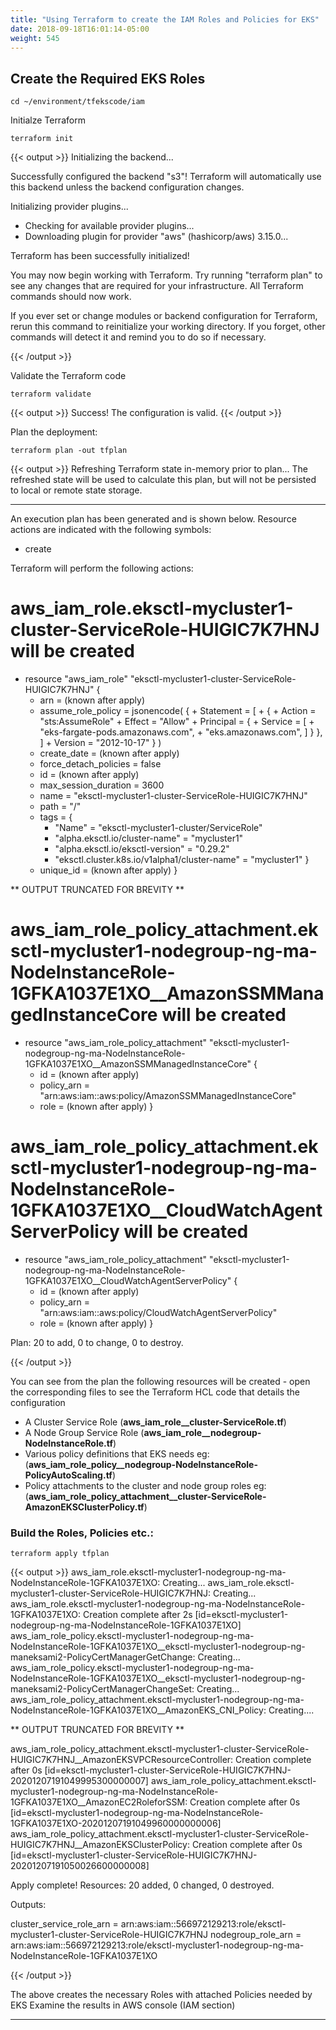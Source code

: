 ```yaml
---
title: "Using Terraform to create the IAM Roles and Policies for EKS"
date: 2018-09-18T16:01:14-05:00
weight: 545
---
```


## Create the Required EKS Roles

```
cd ~/environment/tfekscode/iam
```

Initialze Terraform

```
terraform init
```
{{< output >}}
Initializing the backend...

Successfully configured the backend "s3"! Terraform will automatically
use this backend unless the backend configuration changes.

Initializing provider plugins...
- Checking for available provider plugins...
- Downloading plugin for provider "aws" (hashicorp/aws) 3.15.0...

Terraform has been successfully initialized!

You may now begin working with Terraform. Try running "terraform plan" to see
any changes that are required for your infrastructure. All Terraform commands
should now work.

If you ever set or change modules or backend configuration for Terraform,
rerun this command to reinitialize your working directory. If you forget, other
commands will detect it and remind you to do so if necessary.

{{< /output >}}

Validate the Terraform code
```
terraform validate
```
{{< output >}}
Success! The configuration is valid.
{{< /output >}}

Plan the deployment:
```
terraform plan -out tfplan
```
{{< output >}}
Refreshing Terraform state in-memory prior to plan...
The refreshed state will be used to calculate this plan, but will not be
persisted to local or remote state storage.


------------------------------------------------------------------------

An execution plan has been generated and is shown below.
Resource actions are indicated with the following symbols:
  + create

Terraform will perform the following actions:

  # aws_iam_role.eksctl-mycluster1-cluster-ServiceRole-HUIGIC7K7HNJ will be created
  + resource "aws_iam_role" "eksctl-mycluster1-cluster-ServiceRole-HUIGIC7K7HNJ" {
      + arn                   = (known after apply)
      + assume_role_policy    = jsonencode(
            {
              + Statement = [
                  + {
                      + Action    = "sts:AssumeRole"
                      + Effect    = "Allow"
                      + Principal = {
                          + Service = [
                              + "eks-fargate-pods.amazonaws.com",
                              + "eks.amazonaws.com",
                            ]
                        }
                    },
                ]
              + Version   = "2012-10-17"
            }
        )
      + create_date           = (known after apply)
      + force_detach_policies = false
      + id                    = (known after apply)
      + max_session_duration  = 3600
      + name                  = "eksctl-mycluster1-cluster-ServiceRole-HUIGIC7K7HNJ"
      + path                  = "/"
      + tags                  = {
          + "Name"                                        = "eksctl-mycluster1-cluster/ServiceRole"
          + "alpha.eksctl.io/cluster-name"                = "mycluster1"
          + "alpha.eksctl.io/eksctl-version"              = "0.29.2"
          + "eksctl.cluster.k8s.io/v1alpha1/cluster-name" = "mycluster1"
        }
      + unique_id             = (known after apply)
    }


** OUTPUT TRUNCATED FOR BREVITY **

  # aws_iam_role_policy_attachment.eksctl-mycluster1-nodegroup-ng-ma-NodeInstanceRole-1GFKA1037E1XO__AmazonSSMManagedInstanceCore will be created
  + resource "aws_iam_role_policy_attachment" "eksctl-mycluster1-nodegroup-ng-ma-NodeInstanceRole-1GFKA1037E1XO__AmazonSSMManagedInstanceCore" {
      + id         = (known after apply)
      + policy_arn = "arn:aws:iam::aws:policy/AmazonSSMManagedInstanceCore"
      + role       = (known after apply)
    }

  # aws_iam_role_policy_attachment.eksctl-mycluster1-nodegroup-ng-ma-NodeInstanceRole-1GFKA1037E1XO__CloudWatchAgentServerPolicy will be created
  + resource "aws_iam_role_policy_attachment" "eksctl-mycluster1-nodegroup-ng-ma-NodeInstanceRole-1GFKA1037E1XO__CloudWatchAgentServerPolicy" {
      + id         = (known after apply)
      + policy_arn = "arn:aws:iam::aws:policy/CloudWatchAgentServerPolicy"
      + role       = (known after apply)
    }

Plan: 20 to add, 0 to change, 0 to destroy.

{{< /output >}}


You can see from the plan the following resources will be created - open the corresponding files to see the Terraform HCL code that details the configuration

* A Cluster Service Role (**aws_iam_role__cluster-ServiceRole.tf**)
* A Node Group Service Role (**aws_iam_role__nodegroup-NodeInstanceRole.tf**)
* Various policy definitions that EKS needs eg: (**aws_iam_role_policy__nodegroup-NodeInstanceRole-PolicyAutoScaling.tf**)
* Policy attachments to the cluster and node group roles eg:  (**aws_iam_role_policy_attachment__cluster-ServiceRole-AmazonEKSClusterPolicy.tf**)




### Build the Roles, Policies etc.:
```
terraform apply tfplan
```
{{< output >}}
aws_iam_role.eksctl-mycluster1-nodegroup-ng-ma-NodeInstanceRole-1GFKA1037E1XO: Creating...
aws_iam_role.eksctl-mycluster1-cluster-ServiceRole-HUIGIC7K7HNJ: Creating...
aws_iam_role.eksctl-mycluster1-nodegroup-ng-ma-NodeInstanceRole-1GFKA1037E1XO: Creation complete after 2s [id=eksctl-mycluster1-nodegroup-ng-ma-NodeInstanceRole-1GFKA1037E1XO]
aws_iam_role_policy.eksctl-mycluster1-nodegroup-ng-ma-NodeInstanceRole-1GFKA1037E1XO__eksctl-mycluster1-nodegroup-ng-maneksami2-PolicyCertManagerGetChange: Creating...
aws_iam_role_policy.eksctl-mycluster1-nodegroup-ng-ma-NodeInstanceRole-1GFKA1037E1XO__eksctl-mycluster1-nodegroup-ng-maneksami2-PolicyCertManagerChangeSet: Creating...
aws_iam_role_policy_attachment.eksctl-mycluster1-nodegroup-ng-ma-NodeInstanceRole-1GFKA1037E1XO__AmazonEKS_CNI_Policy: Creating....


** OUTPUT TRUNCATED FOR BREVITY **


aws_iam_role_policy_attachment.eksctl-mycluster1-cluster-ServiceRole-HUIGIC7K7HNJ__AmazonEKSVPCResourceController: Creation complete after 0s [id=eksctl-mycluster1-cluster-ServiceRole-HUIGIC7K7HNJ-20201207191049995300000007]
aws_iam_role_policy_attachment.eksctl-mycluster1-nodegroup-ng-ma-NodeInstanceRole-1GFKA1037E1XO__AmazonEC2RoleforSSM: Creation complete after 0s [id=eksctl-mycluster1-nodegroup-ng-ma-NodeInstanceRole-1GFKA1037E1XO-20201207191049960000000006]
aws_iam_role_policy_attachment.eksctl-mycluster1-cluster-ServiceRole-HUIGIC7K7HNJ__AmazonEKSClusterPolicy: Creation complete after 0s [id=eksctl-mycluster1-cluster-ServiceRole-HUIGIC7K7HNJ-20201207191050026600000008]

Apply complete! Resources: 20 added, 0 changed, 0 destroyed.

Outputs:

cluster_service_role_arn = arn:aws:iam::566972129213:role/eksctl-mycluster1-cluster-ServiceRole-HUIGIC7K7HNJ
nodegroup_role_arn = arn:aws:iam::566972129213:role/eksctl-mycluster1-nodegroup-ng-ma-NodeInstanceRole-1GFKA1037E1XO

{{< /output >}}


The above creates the necessary Roles with attached Policies needed by EKS 
Examine the results in AWS console (IAM section)

-----






